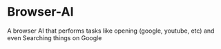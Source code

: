 # Browser-AI
A browser AI that performs tasks like opening (google, youtube, etc) and even Searching things on Google
